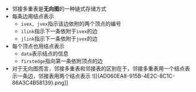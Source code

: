 - 邻接多重表是**无向图**的一种链式存储方式
- 每条边用结点表示
	- `ivex, jvex`指示该边依附的两个顶点的编号
	- `ilink`指示下一条依附于`ivex`的边
	- `jlink`指示下一条依附于`jvex`的边
- 每个顶点也用结点表示
	- `data`表示结点的信息
	- `firstedge`指向第一条依附顶点的边
- 对于无向图而言，邻接多重表和邻接表的区别在于，邻接多重表用一个结点表示一条边，邻接表用两个结点表示
![[{AD060EA8-915B-4E2C-8C1C-86A3C4B58139}.png]]